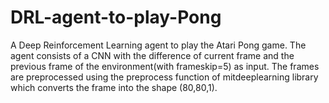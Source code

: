 # DRL-agent-to-play-Pong
A Deep Reinforcement Learning agent to play the Atari Pong game.
The agent consists of a CNN with the difference of current frame and the previous frame of the environment(with frameskip=5) as input.
The frames are preprocessed using the preprocess function of mitdeeplearning library which converts the frame into the shape (80,80,1).
